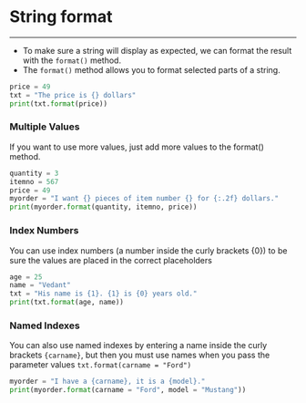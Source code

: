 # String format

---
* To make sure a string will display as expected, we can format the result with the `format()` method.
* The `format()` method allows you to format selected parts of a string.
```python
price = 49
txt = "The price is {} dollars"
print(txt.format(price))
```
### Multiple Values
If you want to use more values, just add more values to the format() method.
```python
quantity = 3
itemno = 567
price = 49
myorder = "I want {} pieces of item number {} for {:.2f} dollars."
print(myorder.format(quantity, itemno, price))
```
### Index Numbers
You can use index numbers (a number inside the curly brackets {0}) to be sure the values are placed in the correct placeholders
```python
age = 25
name = "Vedant"
txt = "His name is {1}. {1} is {0} years old."
print(txt.format(age, name))
```
### Named Indexes
You can also use named indexes by entering a name inside the curly brackets `{carname}`, but then you must use names when you pass the parameter values `txt.format(carname = "Ford")`
```python
myorder = "I have a {carname}, it is a {model}."
print(myorder.format(carname = "Ford", model = "Mustang"))
```


